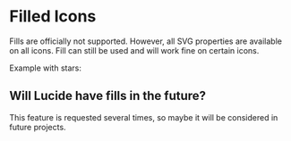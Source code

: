 # Filled Icons

Fills are officially not supported.
However, all SVG properties are available on all icons.
Fill can still be used and will work fine on certain icons.

Example with stars:

<!-- Code Example with stars -->

## Will Lucide have fills in the future?

This feature is requested several times, so maybe it will be considered in future projects.
